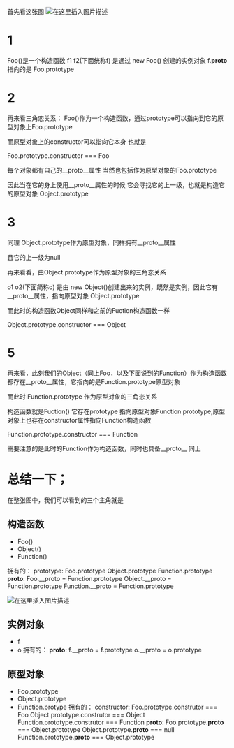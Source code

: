 首先看这张图
![在这里插入图片描述](https://img-blog.csdnimg.cn/20210107130318286.png?x-oss-process=image/watermark,type_ZmFuZ3poZW5naGVpdGk,shadow_10,text_aHR0cHM6Ly9ibG9nLmNzZG4ubmV0L3FxXzQ1Njc4NjA3,size_16,color_FFFFFF,t_70)
# 1

Foo()是一个构造函数
f1 f2(下面统称f) 是通过 new Foo() 创建的实例对象
f.__proto__ 指向的是 Foo.prototype

# 2

再来看三角恋关系：
Foo()作为一个构造函数，通过prototype可以指向到它的原型对象上Foo.prototype

而原型对象上的constructor可以指向它本身
也就是

Foo.prototype.constructor === Foo


每个对象都有自己的__proto__属性
当然也包括作为原型对象的Foo.prototype

因此当在它的身上使用__proto__属性的时候
它会寻找它的上一级，也就是构造它的原型对象
Object.prototype 

# 3 

同理 Object.prototype作为原型对象，同样拥有__proto__属性 

且它的上一级为null

再来看看，由Object.prototype作为原型对象的三角恋关系

o1 o2(下面简称o) 是由 new Object()创建出来的实例，既然是实例，因此它有__proto__属性，指向原型对象 Object.prototype

而此时的构造函数Object同样和之前的Fuction构造函数一样

Object.prototype.constructor === Object

# 5

再来看，此刻我们的Object（同上Foo，以及下面说到的Function）作为构造函数都存在__proto__属性，它指向的是Function.prototype原型对象

而此时 Function.prototype 作为原型对象的三角恋关系

构造函数就是Fuction() 它存在prototype 指向原型对象Function.prototype,原型对象上也存在constructor属性指向Function构造函数

Function.prototype.constructor === Function

需要注意的是此时的Function作为构造函数，同时也具备__proto__
同上


# 总结一下；
在整张图中，我们可以看到的三个主角就是 

## 构造函数
- Foo()
- Object()
- Function()

拥有的：
prototype:
  Foo.prototype
  Object.prototype
  Function.prototype
__proto__:
  Foo.__proto = Function.prototype
  Object.__proto = Function.prototype
  Function.__proto = Function.prototype

![在这里插入图片描述](https://img-blog.csdnimg.cn/2021010713240129.png?x-oss-process=image/watermark,type_ZmFuZ3poZW5naGVpdGk,shadow_10,text_aHR0cHM6Ly9ibG9nLmNzZG4ubmV0L3FxXzQ1Njc4NjA3,size_16,color_FFFFFF,t_70)

## 实例对象
- f 
- o
拥有的：
__proto__:
  f.__proto = f.prototype
  o.__proto = o.prototype
## 原型对象
- Foo.prototype
- Object.prototype
- Function.protype
拥有的：
constructor:
  Foo.prototype.construtor === Foo
  Object.prototype.construtor === Object
  Function.prototype.construtor === Function
__proto__:
  Foo.prototype.__proto__ === Object.prototype
  Object.prototype.__proto__ === null
  Function.prototype.__proto__ === Object.prototype
  


